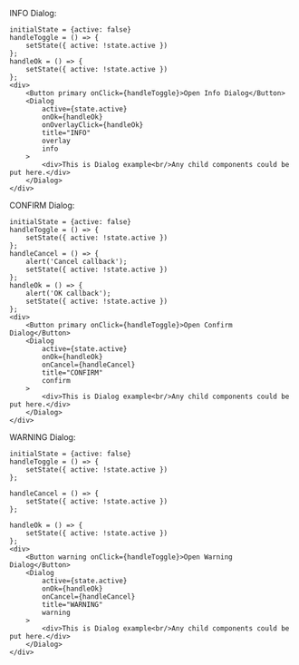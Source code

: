 INFO Dialog:

    initialState = {active: false}
    handleToggle = () => {
        setState({ active: !state.active })
    };
    handleOk = () => {
        setState({ active: !state.active })
    };
    <div> 
        <Button primary onClick={handleToggle}>Open Info Dialog</Button>
        <Dialog 
            active={state.active} 
            onOk={handleOk}
            onOverlayClick={handleOk}
            title="INFO"
            overlay
            info
        >
            <div>This is Dialog example<br/>Any child components could be put here.</div>
        </Dialog>
	</div> 
	
CONFIRM Dialog:

    initialState = {active: false}
    handleToggle = () => {
        setState({ active: !state.active })
    };
    handleCancel = () => {
        alert('Cancel callback');
        setState({ active: !state.active })
    };
    handleOk = () => {
        alert('OK callback');
        setState({ active: !state.active })
    };
    <div> 
        <Button primary onClick={handleToggle}>Open Confirm Dialog</Button>
        <Dialog 
            active={state.active} 
            onOk={handleOk}
            onCancel={handleCancel} 
            title="CONFIRM"
            confirm
        >
            <div>This is Dialog example<br/>Any child components could be put here.</div>
        </Dialog>
    </div> 
    
WARNING Dialog:

    initialState = {active: false}
    handleToggle = () => {
        setState({ active: !state.active })
    };
    
    handleCancel = () => {
        setState({ active: !state.active })
    };
    
    handleOk = () => {
        setState({ active: !state.active })
    };
    <div> 
        <Button warning onClick={handleToggle}>Open Warning Dialog</Button>
        <Dialog 
            active={state.active} 
            onOk={handleOk}
            onCancel={handleCancel} 
            title="WARNING"
            warning
        >
            <div>This is Dialog example<br/>Any child components could be put here.</div>
        </Dialog>
    </div> 